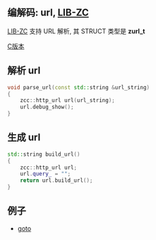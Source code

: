
## 编解码: url, [LIB-ZC](./README.md)

[LIB-ZC](./README.md) 支持 URL 解析, 其 STRUCT 类型是 **zurl_t**

[C版本](./url.md)

## 解析 url

```c++
void parse_url(const std::string &url_string)
{
    zcc::http_url url(url_string);
    url.debug_show();
}
```

## 生成 url
```c++
std::string build_url()
{
    zcc::http_url url;
    url.query_ = "";
    return url.build_url();
}
```

## 例子
* [goto](../blob/master/cpp_sample/http/)
